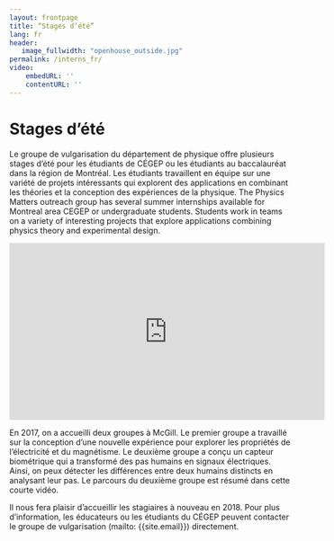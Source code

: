 ```yaml
---
layout: frontpage
title: “Stages d’été”
lang: fr
header:
   image_fullwidth: "openhouse_outside.jpg"
permalink: /interns_fr/
video:
    embedURL: ''
    contentURL: ''
---
```

# Stages d’été
Le groupe de vulgarisation du département de physique offre plusieurs stages d’été pour les étudiants de CÉGEP ou les étudiants au baccalauréat dans la région de Montréal. Les étudiants travaillent en équipe sur une variété de projets intéressants qui explorent des applications en combinant les théories et la  conception des expériences de la physique.
The Physics Matters outreach group has several summer internships available for Montreal area CEGEP or undergraduate students. Students work in teams on a variety of interesting projects that explore applications combining physics theory and experimental design.

<iframe width="560" height="315" src="https://www.youtube.com/embed/zLNch2v5twc" frameborder="0" allowfullscreen></iframe>

En 2017, on a accueilli deux groupes à McGill. Le premier groupe a travaillé sur la conception d’une nouvelle expérience pour explorer les propriétés de l’électricité et du magnétisme. Le deuxième groupe a conçu un capteur biométrique qui a transformé des pas humains en signaux électriques. Ainsi, on peux détecter les différences entre deux humains distincts en analysant leur pas. Le parcours du deuxième groupe est résumé dans cette courte vidéo. 

Il nous fera plaisir d’accueillir les stagiaires à nouveau en 2018. Pour plus d’information, les éducateurs ou les étudiants du CÉGEP peuvent contacter le groupe de vulgarisation (mailto: {{site.email}}) directement.